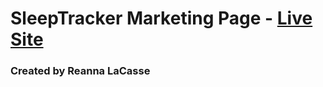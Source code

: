 # SleepTracker Marketing Page - [Live Site](https://sleep-tracker-1.github.io/Front_End_Marketing/index.html)
### Created by Reanna LaCasse
